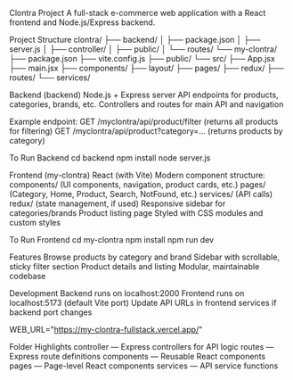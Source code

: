 Clontra Project
A full-stack e-commerce web application with a React frontend and Node.js/Express backend.

Project Structure
clontra/
├── backend/
│   ├── package.json
│   ├── server.js
│   ├── controller/
│   ├── public/
│   └── routes/
└── my-clontra/
    ├── package.json
    ├── vite.config.js
    ├── public/
    └── src/
        ├── App.jsx
        ├── main.jsx
        ├── components/
        ├── layout/
        ├── pages/
        ├── redux/
        ├── routes/
        └── services/

        
Backend (backend)
Node.js + Express server
API endpoints for products, categories, brands, etc.
Controllers and routes for main API and navigation

Example endpoint:
GET /myclontra/api/product/filter (returns all products for filtering)
GET /myclontra/api/product?category=... (returns products by category)


To Run Backend
cd backend
npm install
node server.js


Frontend (my-clontra)
React (with Vite)
Modern component structure:
components/ (UI components, navigation, product cards, etc.)
pages/ (Category, Home, Product, Search, NotFound, etc.)
services/ (API calls)
redux/ (state management, if used)
Responsive sidebar for categories/brands
Product listing page
Styled with CSS modules and custom styles

To Run Frontend
cd my-clontra
npm install
npm run dev


Features
Browse products by category and brand
Sidebar with scrollable, sticky filter section
Product details and listing
Modular, maintainable codebase


Development
Backend runs on localhost:2000
Frontend runs on localhost:5173 (default Vite port)
Update API URLs in frontend services if backend port changes


WEB_URL="https://my-clontra-fullstack.vercel.app/"


Folder Highlights
controller — Express controllers for API logic
routes — Express route definitions
components — Reusable React components
pages — Page-level React components
services — API service functions
